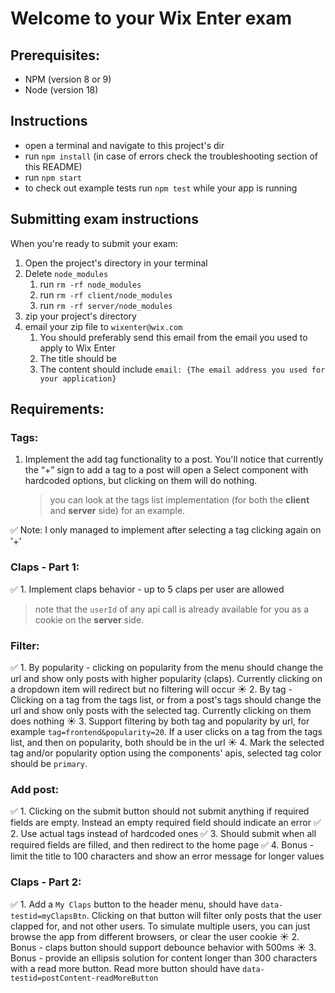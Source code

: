 # Welcome to your Wix Enter exam

## Prerequisites:

- NPM (version 8 or 9)
- Node (version 18)

## Instructions

- open a terminal and navigate to this project's dir
- run `npm install` (in case of errors check the troubleshooting section of this README)
- run `npm start`
- to check out example tests run `npm test` while your app is running

## Submitting exam instructions

When you're ready to submit your exam:

1. Open the project's directory in your terminal
2. Delete `node_modules`
   1. run `rm -rf node_modules`
   2. run `rm -rf client/node_modules`
   3. run `rm -rf server/node_modules`
3. zip your project's directory
4. email your zip file to `wixenter@wix.com`
   1. You should preferably send this email from the email you used to apply to Wix Enter
   2. The title should be `   `
   3. The content should include `email: {The email address you used for your application}`

## Requirements:

### Tags:

1. Implement the add tag functionality to a post. You'll notice that currently the “+” sign to add a tag to a post will open a Select component with hardcoded options, but clicking on them will do nothing.
   > you can look at the tags list implementation (for both the **client** and **server** side) for an example.

✅ Note: I only managed to implement after selecting a tag clicking again on '+'

### Claps - Part 1:

✅ 1. Implement claps behavior - up to 5 claps per user are allowed

> note that the `userId` of any api call is already available for you as a cookie on the **server** side.

### Filter:

✅ 1. By popularity - clicking on popularity from the menu should change the url and show only posts with higher popularity (claps). Currently clicking on a dropdown item will redirect but no filtering will occur
☀️ 2. By tag - Clicking on a tag from the tags list, or from a post's tags should change the url and show only posts with the selected tag. Currently clicking on them does nothing
☀️ 3. Support filtering by both tag and popularity by url, for example `tag=frontend&popularity=20`. If a user clicks on a tag from the tags list, and then on popularity, both should be in the url
☀️ 4. Mark the selected tag and/or popularity option using the components' apis, selected tag color should be `primary`.

### Add post:

✅ 1. Clicking on the submit button should not submit anything if required fields are empty. Instead an empty required field should indicate an error
✅ 2. Use actual tags instead of hardcoded ones
✅ 3. Should submit when all required fields are filled, and then redirect to the home page
✅ 4. Bonus - limit the title to 100 characters and show an error message for longer values

### Claps - Part 2:

✅ 1. Add a `My Claps` button to the header menu, should have `data-testid=myClapsBtn`. Clicking on that button will filter only posts that the user clapped for, and not other users. To simulate multiple users, you can just browse the app from different browsers, or clear the user cookie
☀️ 2. Bonus - claps button should support debounce behavior with 500ms
☀️ 3. Bonus - provide an ellipsis solution for content longer than 300 characters with a read more button. Read more button should have `data-testid=postContent-readMoreButton`
